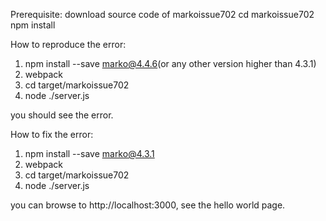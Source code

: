 Prerequisite:
  download source code of markoissue702
  cd markoissue702
  npm install


How to reproduce the error:

  1) npm install --save marko@4.4.6(or any other version higher than 4.3.1)
  2) webpack
  3) cd target/markoissue702
  4) node ./server.js

  you should see the error.


How to fix the error:
  1) npm install --save marko@4.3.1
  2) webpack
  3) cd target/markoissue702
  4) node ./server.js

  you can browse to http://localhost:3000, see the hello world page.
